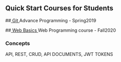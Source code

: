 ## Quick Start Courses for Students

##<a href="/git/" >  Git </a>
Advance Programming - Spring2019

##<a href="/web_basics/" >  Web Basics </a>
Web Programming course - Fall2020
### Concepts 
API, REST, CRUD, API DOCUMENTS, JWT TOKENS